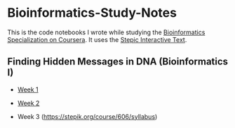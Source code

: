 # Bioinformatics-Study-Notes

This is the code notebooks I wrote while studying the [Bioinformatics Specialization on Coursera](https://www.coursera.org/specializations/bioinformatics). It uses the [Stepic Interactive Text](https://stepik.org).

## Finding Hidden Messages in DNA (Bioinformatics I)

* [Week 1](https://stepik.org/course/604/syllabus)

* [Week 2](https://stepik.org/course/605/syllabus)

* Week 3 (https://stepik.org/course/606/syllabus)
